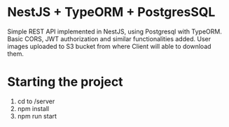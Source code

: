 # NestJS + TypeORM + PostgresSQL

Simple REST API implemented in NestJS, using Postgresql with TypeORM.
Basic CORS, JWT authorization and similar functionalities added.
User images uploaded to S3 bucket from where Client will able to download them.

# Starting the project

1. cd to /server
2. npm install
3. npm run start
